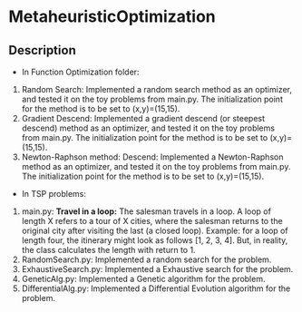 # MetaheuristicOptimization

## Description
- In Function Optimization folder:
1. Random Search: Implemented a random search method as an optimizer, and tested it on the toy problems from main.py. The initialization point for the method is to be set to (x,y)=(15,15).
2. Gradient Descend: Implemented a gradient descend (or steepest descend) method as an optimizer, and tested it on the toy problems from main.py. The initialization point for the method is to be set to (x,y)=(15,15).
3. Newton-Raphson method: Descend: Implemented a Newton-Raphson method as an optimizer, and tested it on the toy problems from main.py. The initialization point for the method is to be set to (x,y)=(15,15).

- In TSP problems:
1. main.py: **Travel in a loop:** The salesman travels in a loop. A loop of length X refers to a tour of X cities, where the salesman returns to the original city after visiting the last (a closed loop).
Example: for a loop of length four, the itinerary might look as follows [1, 2, 3, 4]. But, in reality, the class calculates the length with return to 1.
2. RandomSearch.py: Implemented a random search for the problem.
3. ExhaustiveSearch.py: Implemented a Exhaustive search for the problem.
4. GeneticAlg.py: Implemented a Genetic algorithm for the problem.
5. DifferentialAlg.py: Implemented a Differential Evolution algorithm for the problem.
